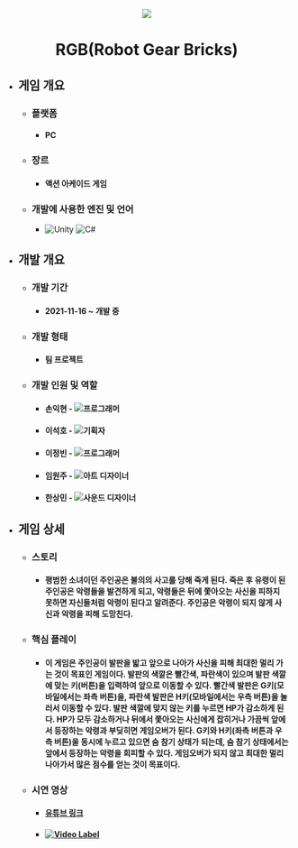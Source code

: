 <p align="center"><img src="https://user-images.githubusercontent.com/69952837/178149643-3451beeb-5586-458c-9e63-fe1b2497c009.png"></p>

<div align="center">
  <H1>RGB(Robot Gear Bricks)</H1>
</div>

+ ## **게임 개요**
  + ### 플랫폼
    + #### PC
  + ### 장르
    + #### 액션 아케이드 게임
  + ### 개발에 사용한 엔진 및 언어 
    + <img alt="Unity" src ="https://img.shields.io/badge/Unity-FFFFFF.svg?&style=for-the-badge&logo=Unity&logoColor=black"/> <img alt="C#" src ="https://img.shields.io/badge/C Sharp-239120.svg?&style=for-the-badge&logo=CSharp&logoColor=white"/>
+ ## **개발 개요**
  + ### 개발 기간
    + #### 2021-11-16 ~ 개발 중
  + ### 개발 형태
    + #### 팀 프로젝트
  + ### 개발 인원 및 역할
    + #### 손익현 - <img alt="프로그래머" src ="https://img.shields.io/badge/프로그래머(프론트엔드)-5C2D91.svg?&style=for-the-badge&logo=VisualStudio&logoColor=white"/>
    + #### 이석호 - <img alt="기획자" src ="https://img.shields.io/badge/기획자-2B579A.svg?&style=for-the-badge&logo=MicrosoftWord&logoColor=white"/>
    + #### 이정빈 - <img alt="프로그래머" src ="https://img.shields.io/badge/프로그래머(백엔드)-5C2D91.svg?&style=for-the-badge&logo=VisualStudio&logoColor=white"/>
    + #### 임원주 - <img alt="아트 디자이너" src ="https://img.shields.io/badge/아트 디자이너-31A8FF.svg?&style=for-the-badge&logo=AdobePhotoshop&logoColor=black"/>
    + #### 한상민 - <img alt="사운드 디자이너" src ="https://img.shields.io/badge/사운드 디자이너-FF3300.svg?&style=for-the-badge&logo=SoundCloud&logoColor=black"/>
+ ## **게임 상세**
  + ### 스토리
    + #### 평범한 소녀이던 주인공은 불의의 사고를 당해 죽게 된다. 죽은 후 유령이 된 주인공은 악령들을 발견하게 되고, 악령들은 뒤에 쫓아오는 사신을 피하지 못하면 자신들처럼 악령이 된다고 알려준다. 주인공은 악령이 되지 않게 사신과 악령을 피해 도망친다.
  + ### 핵심 플레이
    + #### 이 게임은 주인공이 발판을 밟고 앞으로 나아가 사신을 피해 최대한 멀리 가는 것이 목표인 게임이다. 발판의 색깔은 빨간색, 파란색이 있으며 발판 색깔에 맞는 키(버튼)을 입력하여 앞으로 이동할 수 있다. 빨간색 발판은 G키(모바일에서는 좌측 버튼)을, 파란색 발판은 H키(모바일에서는 우측 버튼)을 눌러서 이동할 수 있다. 발판 색깔에 맞지 않는 키를 누르면 HP가 감소하게 된다. HP가 모두 감소하거나 뒤에서 쫓아오는 사신에게 잡히거나 가끔씩 앞에서 등장하는 악령과 부딪히면 게임오버가 된다. G키와 H키(좌측 버튼과 우측 버튼)을 동시에 누르고 있으면 숨 참기 상태가 되는데, 숨 참기 상태에서는 앞에서 등장하는 악령을 회피할 수 있다. 게임오버가 되지 않고 최대한 멀리 나아가서 많은 점수를 얻는 것이 목표이다.
  + ### 시연 영상
    + #### [유튜브 링크](https://youtu.be/eF6eFL7dXSE)
    + #### [![Video Label](https://user-images.githubusercontent.com/69952837/178149663-6497cab5-e1ca-4e89-9bd9-b074c2f0276b.PNG)](https://youtu.be/eF6eFL7dXSE)
